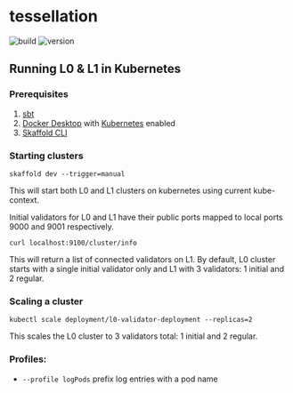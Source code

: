 tessellation
===========

![build](https://img.shields.io/github/workflow/status/Constellation-Labs/tessellation/Create%20Release?label=build)
![version](https://img.shields.io/github/v/release/Constellation-Labs/tessellation?sort=semver)

## Running L0 & L1 in Kubernetes

### Prerequisites

1. [sbt](https://www.scala-sbt.org/)
2. [Docker Desktop](https://www.docker.com/get-started/) with [Kubernetes](https://docs.docker.com/desktop/kubernetes/) enabled
3. [Skaffold CLI](https://skaffold.dev/docs/install/#standalone-binary)

### Starting clusters

```
skaffold dev --trigger=manual
```

This will start both L0 and L1 clusters on kubernetes using current kube-context.

Initial validators for L0 and L1 have their public ports mapped to local ports 9000 and 9001 respectively.

```
curl localhost:9100/cluster/info
```

This will return a list of connected validators on L1. By default, L0 cluster starts with a single initial validator only and L1 with 3 validators: 1 initial and 2 regular.

### Scaling a cluster

```
kubectl scale deployment/l0-validator-deployment --replicas=2
```

This scales the L0 cluster to 3 validators total: 1 initial and 2 regular.


### Profiles:

* `--profile logPods` prefix log entries with a pod name
